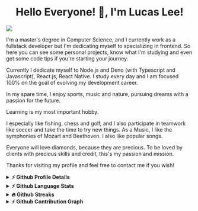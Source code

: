 <h1 align="center">Hello Everyone! 👋, I'm Lucas Lee!</h1>

  <a align="center" href="https://git.io/typing-svg">
    <img src="https://readme-typing-svg.herokuapp.com?center=true&lines=A+Passionate+Fullstack+Engineer;Learn+Fast,+Dig+Deep,+See+Farther!" />
  </a>
<!-- <h3 align="center">A passionate fullstack engineer</h3> -->

I'm a master's degree in Computer Science, and I currently work as a fullstack developer but I'm dedicating myself to specializing in frontend. So here you can see some personal projects, know what I'm studying and even get some code tips if you're starting your journey.

Currently I dedicate myself to Node.js and Deno (with Typescript and Javascript), React.js, React Native. I study every day and I am focused 100% on the goal of evolving my development career.

In my spare time, I enjoy sports, music and nature, pursuing dreams with a passion for the future.

Learning is my most important hobby.

I especially like fishing, chess and golf, and I also participate in teamwork like soccer and take the time to try new things. As a Music, I like the symphonies of Mozart and Beethoven. I also like popular songs.

Everyone will love diamonds, because they are precious. To be loved by clients with precious skills and credit, this's my passion and mission.

Thanks for visiting my profile and feel free to contact me if you wish!

<details>
  <summary><b>⚡ Github Profile Details</b></summary>
  <p align="center"><img height="180em" src="https://github-profile-summary-cards.vercel.app/api/cards/profile-details?username=hard-working-diamondcreator&theme=github_dark" alt="hard-working-diamondcreator" align = "center"/></p>
</details>

<details>
    <summary><b>⚡ Github Language Stats</b></summary>
    <div align="center">
        <img height="180em" src="https://github-readme-stats.vercel.app/api/top-langs/?username=hard-working-diamondcreator&layout=compact&langs_count=7&theme=dark"/>
    </div>
</details>

<details>
    <summary><b>🔥 Github Streaks</b></summary>
    <p align="center"><img src="https://github-readme-streak-stats.herokuapp.com/?user=hard-working-diamondcreator&theme=black-ice&hide_border=true&stroke=0000&background=0D1117&ring=e05397&fire=e05397&currStreakLabel=e05397" alt="hard-working-diamondcreator" /></p>
</details>

<details>
    <summary><b>⚡ Github Contribution Graph</b></summary>
    <p align="center">
    <img src="https://activity-graph.herokuapp.com/graph?username=hard-working-diamondcreator&theme=dracula&bg_color=00000000&color=878787&line=4c8ed9&point=00000000&area=true&hide_border=true">
  </p>
</details>



